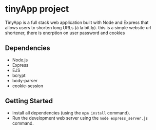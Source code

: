 <h1>tinyApp project</h1>
<p>
TinyApp is a full stack web application built with Node and Express that allows users to shorten long URLs (à la bit.ly).    this is a simple website url shortener, there is encrption on user password and cookies </p>

## Dependencies

- Node.js
- Express
- EJS
- bcrypt
- body-parser
- cookie-session

## Getting Started

- Install all dependencies (using the `npm install` command).
- Run the development web server using the `node express_server.js` command.